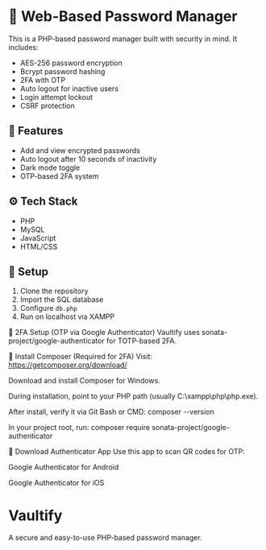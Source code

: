 # 🔐 Web-Based Password Manager

This is a PHP-based password manager built with security in mind. It includes:

- AES-256 password encryption
- Bcrypt password hashing
- 2FA with OTP
- Auto logout for inactive users
- Login attempt lockout
- CSRF protection

## 🚀 Features

- Add and view encrypted passwords
- Auto logout after 10 seconds of inactivity
- Dark mode toggle
- OTP-based 2FA system

## ⚙️ Tech Stack

- PHP
- MySQL
- JavaScript
- HTML/CSS

## 📁 Setup

1. Clone the repository
2. Import the SQL database
3. Configure `db.php`
4. Run on localhost via XAMPP

🔐 2FA Setup (OTP via Google Authenticator)
Vaultify uses sonata-project/google-authenticator for TOTP-based 2FA.

🧰 Install Composer (Required for 2FA)
Visit: https://getcomposer.org/download/

Download and install Composer for Windows.

During installation, point to your PHP path (usually C:\xampp\php\php.exe).

After install, verify it via Git Bash or CMD:
composer --version

In your project root, run:
composer require sonata-project/google-authenticator

📱 Download Authenticator App
Use this app to scan QR codes for OTP:

Google Authenticator for Android

Google Authenticator for iOS

# Vaultify
A secure and easy-to-use PHP-based password manager.
